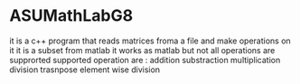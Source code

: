 # ASUMathLabG8


it is a c++ program that reads matrices froma a file and make operations on it 
it is a subset from matlab it works as matlab but not all operations are supprorted
supported operation are :
addition
substraction
multiplication
division
trasnpose
element wise division
